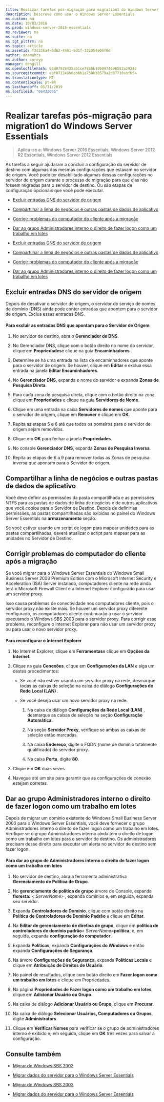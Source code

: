 ```yaml
---
title: Realizar tarefas pós-migração para migration1 do Windows Server Essentials
description: Descreve como usar o Windows Server Essentials
ms.custom: na
ms.date: 10/03/2016
ms.prod: windows-server-2016-essentials
ms.reviewer: na
ms.suite: na
ms.tgt_pltfrm: na
ms.topic: article
ms.assetid: f2d236a4-0d62-4961-9d1f-332054e06f6d
author: nnamuhcs
ms.author: coreyp
manager: dongill
ms.openlocfilehash: 93d07938435ab1ce7686b1960974696582a2924c
ms.sourcegitcommit: eaf071249b6eb6b1a758b38579a2d87710abfb54
ms.translationtype: MT
ms.contentlocale: pt-BR
ms.lasthandoff: 05/31/2019
ms.locfileid: "66432665"
---
```

# <a name="perform-post-migration-tasks-for-windows-server-essentials-migration1"></a>Realizar tarefas pós-migração para migration1 do Windows Server Essentials

>Aplica-se a: Windows Server 2016 Essentials, Windows Server 2012 R2 Essentials, Windows Server 2012 Essentials

As tarefas a seguir ajudaram a concluir a configuração do servidor de destino com algumas das mesmas configurações que estavam no servidor de origem. Você pode ter desabilitado algumas dessas configurações no servidor de origem durante o processo de migração para que elas não fossem migradas para o servidor de destino. Ou são etapas de configuração opcionais que você pode executar.  
  

-   [Excluir entradas DNS do servidor de origem](Perform-post-migration-tasks-for-Windows-Server-Essentials-migration.md#BKMK_DeleteDNSEntries)  
  
-   [Compartilhar a linha de negócios e outras pastas de dados de aplicativo](Perform-post-migration-tasks-for-Windows-Server-Essentials-migration.md#BKMK_ShareLineOfBusinessAndOtherApplications)  
  
-   [Corrigir problemas do computador do cliente após a migração](Perform-post-migration-tasks-for-Windows-Server-Essentials-migration.md#BKMK_FixClientComputerIssuesAfterMigrating)  
  
-   [Dar ao grupo Administradores interno o direito de fazer logon como um trabalho em lotes](Perform-post-migration-tasks-for-Windows-Server-Essentials-migration.md#BKMK_AdminGroup)  

-   [Excluir entradas DNS do servidor de origem](../migrate/Perform-post-migration-tasks-for-Windows-Server-Essentials-migration.md#BKMK_DeleteDNSEntries)  
  
-   [Compartilhar a linha de negócios e outras pastas de dados de aplicativo](../migrate/Perform-post-migration-tasks-for-Windows-Server-Essentials-migration.md#BKMK_ShareLineOfBusinessAndOtherApplications)  
  
-   [Corrigir problemas do computador do cliente após a migração](../migrate/Perform-post-migration-tasks-for-Windows-Server-Essentials-migration.md#BKMK_FixClientComputerIssuesAfterMigrating)  
  
-   [Dar ao grupo Administradores interno o direito de fazer logon como um trabalho em lotes](../migrate/Perform-post-migration-tasks-for-Windows-Server-Essentials-migration.md#BKMK_AdminGroup)  

  
##  <a name="BKMK_DeleteDNSEntries"></a> Excluir entradas DNS do servidor de origem  
 Depois de desativar o servidor de origem, o servidor do serviço de nomes de domínio (DNS) ainda pode conter entradas que apontem para o servidor de origem. Exclua essas entradas DNS.  
  
#### <a name="to-delete-dns-entries-that-point-to-the-source-server"></a>Para excluir as entradas DNS que apontam para o Servidor de Origem  
  
1.  No servidor de destino, abra o **Gerenciador de DNS**.  
  
2.  No Gerenciador DNS, clique com o botão direito no nome do servidor, clique em **Propriedades**e clique na guia **Encaminhadores** .  
  
3.  Determine se há uma entrada na lista de encaminhadores que aponte para o servidor de origem. Se houver, clique em **Editar** e exclua essa entrada na janela **Editar Encaminhadores**.  
  
4.  No **Gerenciador DNS**, expanda o nome do servidor e expanda **Zonas de Pesquisa Direta**.  
  
5.  Para cada zona de pesquisa direta, clique com o botão direito na zona, clique em **Propriedades** e clique na guia **Servidores de Nome**.  
  
6.  Clique em uma entrada na caixa **Servidores de nomes** que aponte para o servidor de origem, clique em **Remover** e clique em **OK**.  
  
7.  Repita as etapas 5 e 6 até que todos os ponteiros para o servidor de origem sejam removidos.  
  
8.  Clique em **OK** para fechar a janela **Propriedades**.  
  
9. No console **Gerenciador DNS**, expanda **Zonas de Pesquisa Inversa**.  
  
10. Repita as etapas de 6 a 9 para remover todas as Zonas de pesquisa inversa que apontam para o Servidor de origem.  
  
##  <a name="BKMK_ShareLineOfBusinessAndOtherApplications"></a> Compartilhar a linha de negócios e outras pastas de dados de aplicativo  
 Você deve definir as permissões da pasta compartilhada e as permissões NTFS para as pastas de dados de linha de negócios e de outros aplicativos que você copiou para o Servidor de Destino. Depois de definir as permissões, as pastas compartilhadas são exibidas no painel do Windows Server Essentials na **armazenamento** seção.  
  
 Se você estiver usando um script de logon para mapear unidades para as pastas compartilhadas, deverá atualizar o script para mapear para as unidades no Servidor de Destino.  
  
##  <a name="BKMK_FixClientComputerIssuesAfterMigrating"></a> Corrigir problemas do computador do cliente após a migração  
 Se você migrar para o Windows Server Essentials do Windows Small Business Server 2003 Premium Edition com o Microsoft Internet Security e Acceleration (ISA) Server instalado, computadores cliente na rede ainda terá o Microsoft Firewall Client e a Internet Explorer configurado para usar um servidor proxy.  
  
 Isso causa problemas de conectividade nos computadores cliente, pois o servidor proxy não existe mais. Se houver um servidor proxy diferente configurado, os computadores cliente continuarão a usar o servidor executando o Windows SBS 2003 para o servidor proxy. Para corrigir esse problema, reconfigure o Internet Explorer para não usar um servidor proxy ou para usar o novo servidor proxy.  
  
#### <a name="to-reconfigure-internet-explorer"></a>Para reconfigurar o Internet Explorer  
  
1.  No Internet Explorer, clique em **Ferramentas**e clique em **Opções da Internet**.  
  
2.  Clique na guia **Conexões**, clique em **Configurações da LAN** e siga um destes procedimentos:  
  
    -   Se você não estiver usando um servidor proxy na rede, desmarque todas as caixas de seleção na caixa de diálogo **Configurações de Rede Local (LAN)** .  
  
    -   Se você deseja usar um novo servidor proxy na rede:  
  
        1.  Na caixa de diálogo **Configurações da Rede Local (LAN)** , desmarque as caixas de seleção na seção **Configuração Automática**.  
  
        2.  Na seção **Servidor Proxy**, verifique se ambas as caixas de seleção estão marcadas.  
  
        3.  Na caixa **Endereço**, digite o FQDN (nome de domínio totalmente qualificado) do servidor proxy.  
  
        4.  Na caixa **Porta**, digite **80**.  
  
3.  Clique em **OK** duas vezes.  
  
4.  Navegue até um site para garantir que as configurações de conexão estejam corretas.  
  
##  <a name="BKMK_AdminGroup"></a> Dar ao grupo Administradores interno o direito de fazer logon como um trabalho em lotes  
 Depois de migrar um domínio existente do Windows Small Business Server 2003 para o Windows Server Essentials, você deve fornecer o grupo Administradores interno o direito de fazer logon como um trabalho em lotes. Verifique se o grupo Administradores interno ainda tem o direito de logon como um trabalho em lotes para o servidor de destino. Os administradores precisam desse direito para executar um alerta no servidor de destino sem fazer logon.  
  
#### <a name="to-give-the-built-in-administrators-group-the-right-to-log-on-as-a-batch-job"></a>Para dar ao grupo de Administradores interno o direito de fazer logon como um trabalho em lotes  
  
1. No servidor de destino, abra a ferramenta administrativa **Gerenciamento de Política de Grupo**.  
  
2. No **gerenciamento de política de grupo** árvore de Console, expanda **floresta:** *< ServerName\>* , expanda domínios e, em seguida, expanda seu servidor.  
  
3. Expanda **Controladores de Domínio**, clique com botão direito na **Política de Controladores de Domínio Padrão** e clique em **Editar**.  
  
4. Na **Editor de gerenciamento de diretiva de grupo**, clique em **política de controladores de domínio padrão**<em>< ServerName\></em>**política**, e, em seguida, expanda **configuração do computador**.  
  
5. Expanda **Políticas**, expanda **Configurações do Windows** e então expanda **Configurações de Segurança**.  
  
6. Na árvore **Configurações de Segurança**, expanda **Políticas Locais** e clique em **Atribuição de Direitos de Usuário**.  
  
7. No painel de resultados, clique com botão direito em **Fazer logon como um trabalho em lotes** e clique em Propriedades.  
  
8. Na página **Propriedades de Fazer logon como um trabalho em lotes**, clique em **Adicionar Usuário ou Grupo**.  
  
9. Na caixa de diálogo **Adicionar Usuário ou Grupo**, clique em **Procurar**.  
  
10. Na caixa de diálogo **Selecionar Usuários, Computadores ou Grupos**, digite **Administrators**.  
  
11. Clique em **Verificar Nomes** para verificar se o grupo de administradores interno é exibido e, em seguida, clique em **OK** três vezes para salvar a configuração.  
  
## <a name="see-also"></a>Consulte também  
  

-   [Migrar do Windows SBS 2003](Migrate-Windows-Small-Business-Server-2003-to-Windows-Server-Essentials.md)  
  
-   [Migrar dados do servidor para o Windows Server Essentials](Migrate-Server-Data-to-Windows-Server-Essentials.md)

-   [Migrar do Windows SBS 2003](../migrate/Migrate-Windows-Small-Business-Server-2003-to-Windows-Server-Essentials.md)  
  
-   [Migrar dados do servidor para o Windows Server Essentials](../migrate/Migrate-Server-Data-to-Windows-Server-Essentials.md)

